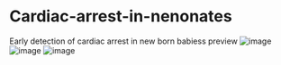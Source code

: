 # Cardiac-arrest-in-nenonates
Early detection of cardiac arrest in new born babiess
preview
![image](https://github.com/user-attachments/assets/d2e29d6a-3a97-4a43-aa75-c55116306c5a)
![image](https://github.com/user-attachments/assets/4a7884a7-025c-4ca5-a08a-6bbf513a50e3)
![image](https://github.com/user-attachments/assets/113baf1b-0acc-4c0d-bf10-67df19f07b5a)
